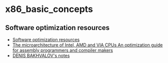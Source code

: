 # x86_basic_concepts
## Software optimization resources
- [Software optimization resources](https://www.agner.org/optimize/)
- [The microarchitecture of Intel, AMD and VIA CPUs An optimization guide for assembly programmers and compiler makers](https://www.agner.org/optimize/microarchitecture.pdf)
- [DENIS BAKHVALOV's notes](https://dendibakh.github.io/notes/)
